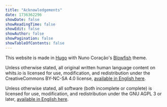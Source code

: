 ```yaml
---
title: "Acknowledgements"
date: 1736362296
showDate: false
showReadingTime: false
showEdit: false
showAuthor: false
showPagination: false
showTableOfContents: false
---
```


This website is made in [Hugo](https://gohugo.io/) with Nuno Coração's [Blowfish](https://blowfish.page/) theme.

Unless otherwise stated, all original written human language content on whits.io is licensed for use, modification, and redistribution under the CreativeCommons BY-NC-SA 4.0 license, [available in English here](https://creativecommons.org/licenses/by-nc-sa/4.0/).

Unless otherwise stated, all software (both incomplete or complete) is licensed for use, modification, and redistribution under the GNU AGPL 3 or later, [available in English here](https://www.gnu.org/licenses/agpl-3.0.en.html#license-text).